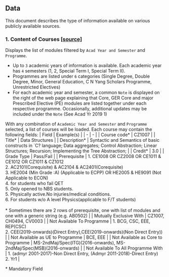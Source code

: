 ## Data

This document describes the type of information available on various publicly available sources.

### 1. Content of Courses [[source]](https://wish.wis.ntu.edu.sg/webexe/owa/aus_subj_cont.main)

Displays the list of modules filtered by `Acad Year and Semester` and `Programme`.
  - Up to `3` academic years of information is available. Each academic year has `4` semesters (1, 2, Special Term I, Special Term II).
  - Programmes are listed under `6` categories (Single Degree, Double Degree, Minor, General Education, C N Yang Scholars Programme, Unrestricted Electives)
  - For each academic year and semester, a common `Note` is displayed on the right of the web page explaining that Core, GER Core and major Prescribed Elective (PE) modules are listed together under each respective programme. Occasionally, additional updates may be included under the `Note` (See Acad Yr 2019 1)

With any combination of `Academic Year and Semester` and `Programme` selected, a list of courses will be loaded. Each course may contain the following fields:
| Field | Example(s) |
| - | - |
| Course code* | CZ1007 |
| Title* | Data Structures |
| Description* | Syntactic and Semantics of basic constructs in `C? language; Data aggregates; Control Abstraction; Linear Structures; Recursion; Implementing the Tree Abstraction; |
| Credit* | 3.0 |
| Grade Type | Pass/Fail |
| Prerequisite | 1. CE1008 OR CZ2008 OR CE1011 & CE1012 OR CZ1011 & CZ1012<br>2. AC2101(Corequisite) & AC2104 & AC2401(Corequisite)<br>3. HE2004 (Min Grade :A) (Applicable to ECPP) OR HE2005 & HE9091 (Not Applicable to ECON)<br>4. for students who fail QET<br>5. Only opened to NBS students.<br>5. Physically active.No injuries/medical conditions.<br>6. For students w/o A level Physics(applicable to F/T students)<br><br>* Sometimes there are 2 rows of prerequisite, one with list of modules and one with a generic string (e.g. AB0502) |
| Mutually Exclusive With | CZ1007, CH0494, CV0003 |
| Not Available To Programme | 1. BCG, CSC, EEE, REP(CSC)<br>2. CEE(2019-onwards)(Direct Entry),CEE(2019-onwards)(Non Direct Entry)) |
| Not Available as UE to Programme | BCE, EEE |
| Not Available as Core to Programme | MS-2ndMaj/Spec(ITG)(2016-onwards), MS-2ndMaj/Spec(MSB)(2016-onwards) |
| Not Available To All Programme With | 1. (admyr 2001-2017)-Non Direct Entry, (Admyr 2011-2018)-Direct Entry)<br>2. Yr1 |

\* Mandatory Field
